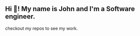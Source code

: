 <h2 align="left">Hi 👋! My name is John and I'm a Software engineer.</h2>
checkout my repos to see my work.
